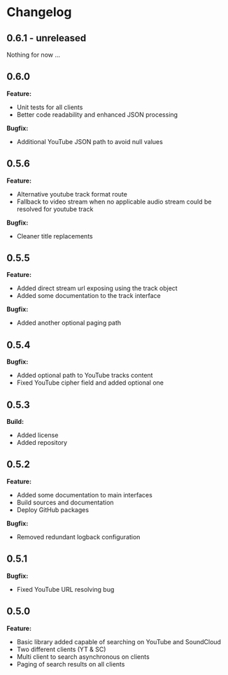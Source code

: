 Changelog
=========

0.6.1 - unreleased
------------------

Nothing for now ...

0.6.0
-----

**Feature:**
- Unit tests for all clients
- Better code readability and enhanced JSON processing

**Bugfix:**
- Additional YouTube JSON path to avoid null values

0.5.6
-----

**Feature:**
- Alternative youtube track format route
- Fallback to video stream when no applicable audio
  stream could be resolved for youtube track

**Bugfix:**
- Cleaner title replacements

0.5.5
-----

**Feature:**
- Added direct stream url exposing using the track object
- Added some documentation to the track interface

**Bugfix:**
- Added another optional paging path

0.5.4
-----

**Bugfix:**
- Added optional path to YouTube tracks content
- Fixed YouTube cipher field and added optional one

0.5.3
-----

**Build:**
- Added license
- Added repository

0.5.2
-----

**Feature:**
- Added some documentation to main interfaces
- Build sources and documentation
- Deploy GitHub packages

**Bugfix:**
- Removed redundant logback configuration

0.5.1
-----

**Bugfix:**
- Fixed YouTube URL resolving bug

0.5.0
-----

**Feature:**
- Basic library added capable of searching on YouTube and SoundCloud
- Two different clients (YT & SC)
- Multi client to search asynchronous on clients
- Paging of search results on all clients 
